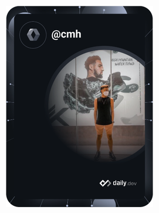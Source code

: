 <a href="https://app.daily.dev/cmh"><img src="https://github.com/CMH7/CMH7/blob/main/devcard.svg" width="400" alt="Charles Maverick Herrera's Dev Card"/></a>
